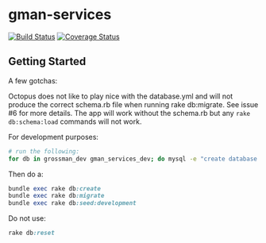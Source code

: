 # gman-services
[![Build Status](https://travis-ci.org/westernmilling/gman-services.svg?branch=master)](https://travis-ci.org/westernmilling/gman-services) [![Coverage Status](https://coveralls.io/repos/westernmilling/gman-services/badge.svg)](https://coveralls.io/r/westernmilling/gman-services)

## Getting Started
A few gotchas:

Octopus does not like to play nice with the database.yml and will not produce the
correct schema.rb file when running rake db:migrate. See issue #6 for more details.
The app will work without the schema.rb but any 
```rake db:schema:load``` commands will not work.

For development purposes:
```Bash
# run the following:
for db in grossman_dev gman_services_dev; do mysql -e "create database $db" ; done
```
Then do a:
```ruby
bundle exec rake db:create
bundle exec rake db:migrate
bundle exec rake db:seed:development
```

Do not use:
```ruby
rake db:reset
```
